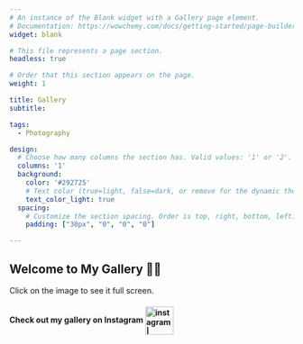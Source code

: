 ```yaml
---
# An instance of the Blank widget with a Gallery page element.
# Documentation: https://wowchemy.com/docs/getting-started/page-builder/
widget: blank

# This file represents a page section.
headless: true

# Order that this section appears on the page.
weight: 1

title: Gallery
subtitle:

tags:
  - Photography

design:
  # Choose how many columns the section has. Valid values: '1' or '2'.
  columns: '1'
  background:
    color: '#292725'
    # Text color (true=light, false=dark, or remove for the dynamic theme color). 
    text_color_light: true
  spacing:
    # Customize the section spacing. Order is top, right, bottom, left.
    padding: ["30px", "0", "0", "0"]

---
```

## Welcome to My Gallery 🧑‍📸
Click on the image to see it full screen.

#### Check out my gallery on Instagram [<img align="center" alt="instagram | Instagram" width="50px" src="https://i.pinimg.com/originals/8a/77/05/8a770507298d728a1e3e039a0507dd8e.png" />](https://www.instagram.com/snap.dng/)
<br>

